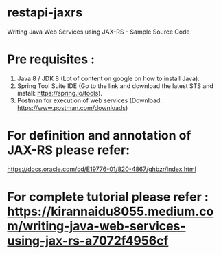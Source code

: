 # restapi-jaxrs
Writing Java Web Services using JAX-RS - Sample Source Code

# Pre requisites :
1. Java 8 / JDK 8 (Lot of content on google on how to install Java).
2. Spring Tool Suite IDE (Go to the link and download the latest STS and install: https://spring.io/tools).
3. Postman for execution of web services (Download: https://www.postman.com/downloads)

# For definition and annotation of JAX-RS please refer:
https://docs.oracle.com/cd/E19776-01/820-4867/ghbzr/index.html

# For complete tutorial please refer : https://kirannaidu8055.medium.com/writing-java-web-services-using-jax-rs-a7072f4956cf

